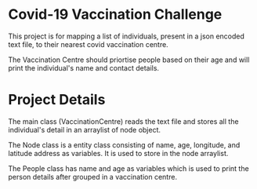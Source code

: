 # Covid-19 Vaccination Challenge

This project is for mapping a list of individuals, present in a json encoded text file, to their nearest covid vaccination centre.

The Vaccination Centre should priortise people based on their age and will print the individual's name and contact details.

# Project Details

The main class (VaccinationCentre) reads the text file and stores all the individual's detail in an arraylist of node object.

The Node class is a entity class consisting of name, age, longitude, and latitude address as variables. It is used to store in
the node arraylist.

The People class has name and age as variables which is used to print the person details after grouped in a vaccination centre.
